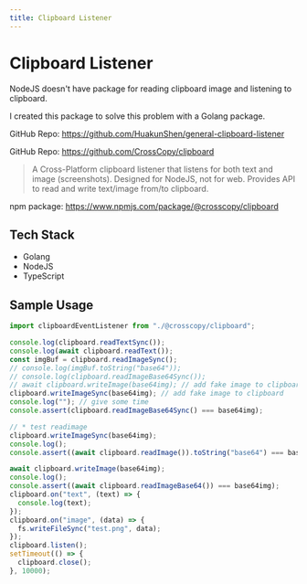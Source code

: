 ```yaml
---
title: Clipboard Listener
---
```


# Clipboard Listener

NodeJS doesn't have package for reading clipboard image and listening to clipboard.

I created this package to solve this problem with a Golang package.

GitHub Repo: https://github.com/HuakunShen/general-clipboard-listener

GitHub Repo: https://github.com/CrossCopy/clipboard

> A Cross-Platform clipboard listener that listens for both text and image (screenshots).
> Designed for NodeJS, not for web.
> Provides API to read and write text/image from/to clipboard.

npm package: https://www.npmjs.com/package/@crosscopy/clipboard

## Tech Stack

- Golang
- NodeJS
- TypeScript

## Sample Usage

```ts
import clipboardEventListener from "./@crosscopy/clipboard";

console.log(clipboard.readTextSync());
console.log(await clipboard.readText());
const imgBuf = clipboard.readImageSync();
// console.log(imgBuf.toString("base64"));
// console.log(clipboard.readImageBase64Sync());
// await clipboard.writeImage(base64img); // add fake image to clipboard
clipboard.writeImageSync(base64img); // add fake image to clipboard
console.log(""); // give some time
console.assert(clipboard.readImageBase64Sync() === base64img);

// * test readimage
clipboard.writeImageSync(base64img);
console.log();
console.assert((await clipboard.readImage()).toString("base64") === base64img);

await clipboard.writeImage(base64img);
console.log();
console.assert((await clipboard.readImageBase64()) === base64img);
clipboard.on("text", (text) => {
  console.log(text);
});
clipboard.on("image", (data) => {
  fs.writeFileSync("test.png", data);
});
clipboard.listen();
setTimeout(() => {
  clipboard.close();
}, 10000);
```
